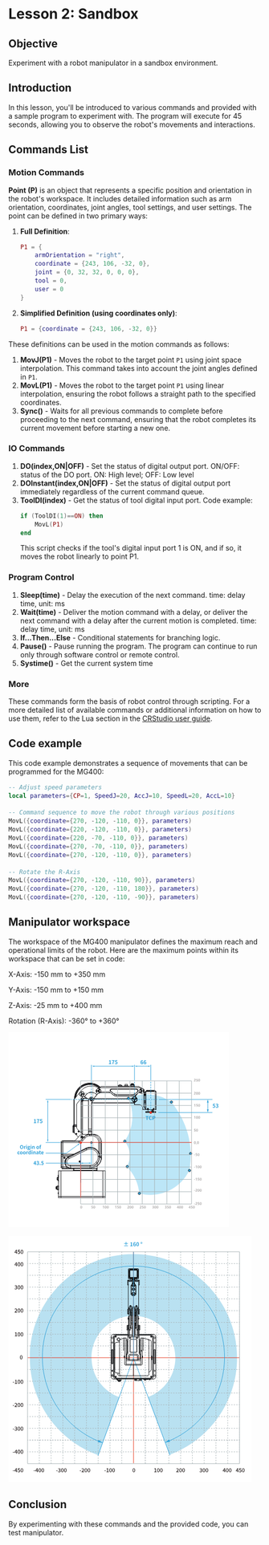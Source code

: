 # Lesson 2: Sandbox

## Objective
Experiment with a robot manipulator in a sandbox environment.

## Introduction
In this lesson, you'll be introduced to various commands and provided with a sample program to experiment with. The program will execute for 45 seconds, allowing you to observe the robot's movements and interactions.


## Commands List

### Motion Commands

**Point (P)** is an object that represents a specific position and orientation in the robot's workspace. It includes detailed information such as arm orientation, coordinates, joint angles, tool settings, and user settings. The point can be defined in two primary ways:

1. **Full Definition**:
   ```lua
   P1 = {
       armOrientation = "right",
       coordinate = {243, 106, -32, 0},
       joint = {0, 32, 32, 0, 0, 0},
       tool = 0,
       user = 0
   }
   ```

2. **Simplified Definition (using coordinates only)**:
   ```lua
   P1 = {coordinate = {243, 106, -32, 0}}
   ```

These definitions can be used in the motion commands as follows:

1. **MovJ(P1)** - Moves the robot to the target point `P1` using joint space interpolation. This command takes into account the joint angles defined in `P1`.
2. **MovL(P1)** - Moves the robot to the target point `P1` using linear interpolation, ensuring the robot follows a straight path to the specified coordinates.
3. **Sync()** - Waits for all previous commands to complete before proceeding to the next command, ensuring that the robot completes its current movement before starting a new one.


### IO Commands
1. **DO(index,ON|OFF)** - Set the status of digital output port. ON/OFF: status of the DO port. ON: High level; OFF: Low level
2. **DOInstant(index,ON|OFF)** - Set the status of digital output port immediately regardless of the current command queue.
3. **ToolDI(index)** - Get the status of tool digital input port.
    Code example:
    ```lua
    if (ToolDI(1)==ON) then
        MovL(P1)
    end
    ```
    This script checks if the tool's digital input port 1 is ON, and if so, it moves the robot linearly to point P1.

### Program Control
1. **Sleep(time)** - Delay the execution of the next command. time: delay time, unit: ms
2. **Wait(time)** - Deliver the motion command with a delay, or deliver the next command with a delay after the current
motion is completed. time: delay time, unit: ms
3. **If...Then...Else** - Conditional statements for branching logic.
4. **Pause()** - Pause running the program. The program can continue to run only through software control or remote
control.
5. **Systime()** - Get the current system time

### More

These commands form the basis of robot control through scripting. For a more detailed list of available commands or additional information on how to use them, refer to the Lua section in the [CRStudio user guide](https://download.dobot.cc/2024/04/Dobot%20CRStudio%20User%20Guide%20%28MG400%26M1%20Pro%29_V4.13.0_2.14.0_20240311_en.pdf).


## Code example

This code example demonstrates a sequence of movements that can be programmed for the MG400:

```lua
-- Adjust speed parameters
local parameters={CP=1, SpeedJ=20, AccJ=10, SpeedL=20, AccL=10}

-- Command sequence to move the robot through various positions
MovL({coordinate={270, -120, -110, 0}}, parameters)
MovL({coordinate={220, -120, -110, 0}}, parameters)
MovL({coordinate={220, -70, -110, 0}}, parameters)
MovL({coordinate={270, -70, -110, 0}}, parameters)
MovL({coordinate={270, -120, -110, 0}}, parameters)

-- Rotate the R-Axis
MovL({coordinate={270, -120, -110, 90}}, parameters)
MovL({coordinate={270, -120, -110, 180}}, parameters)
MovL({coordinate={270, -120, -110, -90}}, parameters)

```

## Manipulator workspace

The workspace of the MG400 manipulator defines the maximum reach and operational limits of the robot. Here are the maximum points within its workspace that can be set in code:

X-Axis: -150 mm to +350 mm

Y-Axis: -150 mm to +150 mm

Z-Axis: -25 mm to +400 mm

Rotation (R-Axis): -360° to +360°

![workspace-1.png](https://github.com/autolab-fi/manipulator-mg400/blob/main/images/module-1/workspace-1.png?raw=true)

![workspace-2.png](https://github.com/autolab-fi/manipulator-mg400/blob/main/images/module-1/workspace-2.png?raw=true)

## Conclusion

By experimenting with these commands and the provided code, you can test manipulator.

